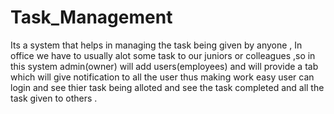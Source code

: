# Task_Management
Its a system that helps in managing the task being given by anyone , In office we have to usually alot some task to our juniors or colleagues ,so in this system admin(owner) will add users(employees) and will provide a tab which will give notification to all the user thus making work easy user can login and see thier task being alloted and see the task completed and all the task given to others .

